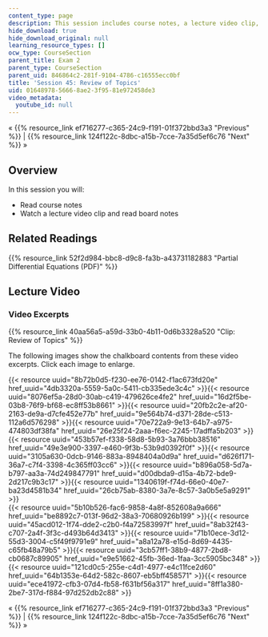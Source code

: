 ```yaml
---
content_type: page
description: This session includes course notes, a lecture video clip, and board notes.
hide_download: true
hide_download_original: null
learning_resource_types: []
ocw_type: CourseSection
parent_title: Exam 2
parent_type: CourseSection
parent_uid: 846864c2-281f-9104-4786-c16555ecc0bf
title: 'Session 45: Review of Topics'
uid: 01648978-5666-8ae2-3f95-81e972458de3
video_metadata:
  youtube_id: null
---
```


« {{% resource_link ef716277-c365-24c9-f191-01f372bbd3a3 "Previous" %}} | {{% resource_link 124f122c-8dbc-a15b-7cce-7a35d5ef6c76 "Next" %}} »

Overview
--------

In this session you will:

*   Read course notes
*   Watch a lecture video clip and read board notes

Related Readings
----------------

{{% resource_link 52f2d984-bbc8-d9c8-fa3b-a43731182883 "Partial Differential Equations (PDF)" %}}

Lecture Video
-------------

### Video Excerpts

{{% resource_link 40aa56a5-a59d-33b0-4b11-0d6b3328a520 "Clip: Review of Topics" %}}

The following images show the chalkboard contents from these video excerpts. Click each image to enlarge.

{{< resource uuid="8b72b0d5-f230-ee76-0142-f1ac673fd20e" href_uuid="4db3320a-5559-5a0c-5411-cb335ede3c4c" >}}{{< resource uuid="8076ef5a-28d0-30ab-c419-479626ce4fe2" href_uuid="16d2f5be-03b8-76f9-bf68-ec8ff53b8661" >}}{{< resource uuid="20fb2c2e-af20-2163-de9a-d7cfe452e77b" href_uuid="9e564b74-d371-28de-c513-112a6d576298" >}}{{< resource uuid="70e722a9-9e13-64b7-a975-474803df38fa" href_uuid="26e25f24-2aaa-f6ec-2245-17adffa5b203" >}}  
{{< resource uuid="453b57ef-f338-58d8-5b93-3a76bbb38516" href_uuid="49e3e900-3397-e460-9f3b-53b9d0392f0f" >}}{{< resource uuid="3105a630-0dcb-9146-883a-8948404a0d9a" href_uuid="d626f171-36a7-c7f4-3398-4c365ff03cc6" >}}{{< resource uuid="b896a058-5d7a-b797-aa3a-74d249847791" href_uuid="d00dbda9-d15a-4b72-bde9-2d217c9b3c17" >}}{{< resource uuid="1340619f-f74d-66e0-40e7-ba23d4581b34" href_uuid="26cb75ab-8380-3a7e-8c57-3a0b5e5a9291" >}}  
{{< resource uuid="5b10b526-fac6-9858-4a8f-852608a9a666" href_uuid="be8892c7-013f-96d2-38a3-70680926b199" >}}{{< resource uuid="45acd012-1f74-dde2-c2b0-f4a72583997f" href_uuid="8ab32f43-c707-2a4f-3f3c-d493b64d3413" >}}{{< resource uuid="71b10ece-3d12-55d3-3004-c5f49f9791e9" href_uuid="a8a12a78-e15d-8d69-4435-c65fb48a79b5" >}}{{< resource uuid="3cb57ff1-38b9-4877-2bd8-cb0687c89905" href_uuid="e9e51662-45fb-36ed-1faa-3cc5905bc348" >}}  
{{< resource uuid="121cd0c5-255e-c4d1-4977-e4c11fce2d60" href_uuid="64b1353e-64d2-582c-8607-eb5bff458571" >}}{{< resource uuid="ece41972-cfb3-07d4-fb58-f631bf56a317" href_uuid="8ff1a380-2be7-317d-f884-97d252db2c88" >}}

« {{% resource_link ef716277-c365-24c9-f191-01f372bbd3a3 "Previous" %}} | {{% resource_link 124f122c-8dbc-a15b-7cce-7a35d5ef6c76 "Next" %}} »